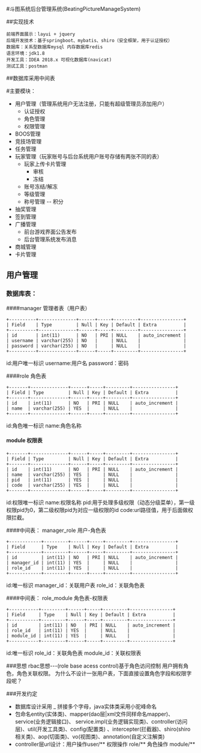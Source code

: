 #斗图系统后台管理系统(BeatingPictureManageSystem)

##实现技术
````
前端界面展示：layui + jquery
后端开发技术：基于springboot、mybatis、shiro（安全框架，用于认证授权）
数据库：关系型数据库mysql 内存数据库redis
语言环境：jdk1.8
开发工具：IDEA 2018.x 可视化数据库(navicat)
测试工具：postman
````

##数据库采用中间表

#主要模块：
* 用户管理（管理系统用户无法注册，只能有超级管理员添加用户）
    * 认证授权
    * 角色管理
    * 权限管理
* BOOS管理
* 竞技场管理
* 任务管理
* 玩家管理（玩家账号与后台系统用户账号存储有两张不同的表）
    * 玩家上传卡片管理
      * 审核
      * 冻结
    * 账号冻结/解冻
    * 等级管理
    * 称号管理 -- 积分
* 抽奖管理
* 签到管理
* 广播管理
    * 前台游戏界面公告发布
    * 后台管理系统发布消息
* 商城管理
* 卡片管理

## 用户管理
### 数据库表：
####manager 管理者表（用户表）
````
+----------+--------------+------+-----+---------+----------------+
| Field    | Type         | Null | Key | Default | Extra          |
+----------+--------------+------+-----+---------+----------------+
| id       | int(11)      | NO   | PRI | NULL    | auto_increment |
| username | varchar(255) | NO   |     | NULL    |                |
| password | varchar(255) | NO   |     | NULL    |                |
+----------+--------------+------+-----+---------+----------------+
````
id:用户唯一标识
username:用户名
password：密码

####role 角色表
````
+-------+--------------+------+-----+---------+----------------+
| Field | Type         | Null | Key | Default | Extra          |
+-------+--------------+------+-----+---------+----------------+
| id    | int(11)      | NO   | PRI | NULL    | auto_increment |
| name  | varchar(255) | YES  |     | NULL    |                |
+-------+--------------+------+-----+---------+----------------+
````
id:角色唯一标识
name:角色名称

#### module 权限表
````
+-------+--------------+------+-----+---------+----------------+
| Field | Type         | Null | Key | Default | Extra          |
+-------+--------------+------+-----+---------+----------------+
| id    | int(11)      | NO   | PRI | NULL    | auto_increment |
| name  | varchar(255) | YES  |     | NULL    |                |
| pid   | int(11)      | YES  |     | NULL    |                |
| code  | varchar(255) | YES  |     | NULL    |                |
+-------+--------------+------+-----+---------+----------------+
````
id:权限唯一标识
name:权限名称
pid:用于处理多级权限（动态分级菜单），第一级权限pid为0，第二级权限pid为对应一级权限的id
code:url路径值，用于后面做权限拦截。

####中间表： manager_role 用户-角色表  
````
+------------+---------+------+-----+---------+----------------+
| Field      | Type    | Null | Key | Default | Extra          |
+------------+---------+------+-----+---------+----------------+
| id         | int(11) | NO   | PRI | NULL    | auto_increment |
| manager_id | int(11) | YES  |     | NULL    |                |
| role_id    | int(11) | YES  |     | NULL    |                |
+------------+---------+------+-----+---------+----------------+
````
id:唯一标识
manager_id：关联用户表
role_id：关联角色表


####中间表： role_module 角色表-权限表
````
+-----------+---------+------+-----+---------+----------------+
| Field     | Type    | Null | Key | Default | Extra          |
+-----------+---------+------+-----+---------+----------------+
| id        | int(11) | NO   | PRI | NULL    | auto_increment |
| role_id   | int(11) | YES  |     | NULL    |                |
| module_id | int(11) | YES  |     | NULL    |                |
+-----------+---------+------+-----+---------+----------------+
````
id:唯一标识
role_id：关联角色表
module_id：关联权限表

###思想
rbac思想---(role base acess control)基于角色访问控制
用户拥有角色，角色关联权限。
为什么不设计一张用户表，下面直接设置角色字段和权限字段呢？

###开发约定
* 数据库设计采用 _ 拼接多个字母，java实体类采用小驼峰命名
* 包命名entity(实体类)、mapper(dao层|xml文件同样命名mapper)、service(业务逻辑接口)、
service.impl(业务逻辑实现类)、controller(访问层)、util(开发工具类)、config(配置类)
、intercepter(拦截器)、shiro(shiro相关类)、aop(切面类)、vo(视图类)、annotation(自定义注解类)
* controller层url设计：用户操作user/** 权限操作 role/** 角色操作 module/**
